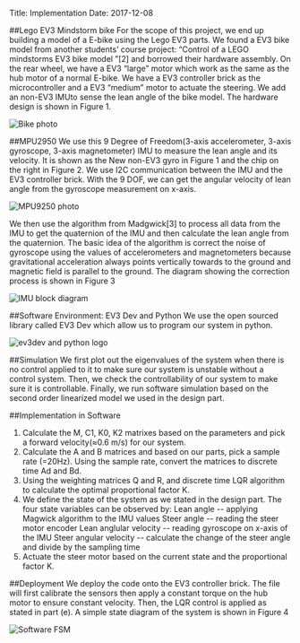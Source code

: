 Title: Implementation
Date: 2017-12-08

##Lego EV3 Mindstorm bike
For the scope of this project, we end up building a model of a E-bike using the Lego EV3 parts. We found a EV3 bike model from another students’ course project: “Control of a LEGO mindstorms EV3 bike model ”[2] and borrowed their hardware assembly. On the rear wheel, we have a EV3 “large” motor which work as the same as the hub motor of a normal E-bike. We have a EV3 controller brick as the microcontroller and a EV3 “medium” motor to actuate the steering. We add an non-EV3 IMUto sense the lean angle of the bike model. The hardware design is shown in Figure 1.

![Bike photo]({filename}/static/Implementation_fig1.png)

##MPU2950
We use this 9 Degree of Freedom(3-axis accelerometer, 3-axis gyroscope, 3-axis magnetometer) IMU to measure the lean angle and its velocity. It is shown as the New non-EV3 gyro in Figure 1 and the chip on the right in Figure 2. We use I2C communication between the IMU and the EV3 controller brick. With the 9 DOF, we can get the angular velocity of lean angle from the gyroscope measurement on x-axis.

![MPU9250 photo]({filename}/static/Implementation_fig2.png)

We then use the algorithm from Madgwick[3] to process all data from the IMU to get the quaternion of the IMU and then calculate the lean angle from the quaternion. The basic idea of the algorithm is correct the noise of gyroscope using the values of accelerometers and magnetometers because gravitational acceleration always points vertically towards to the ground and magnetic field is parallel to the ground. The diagram showing the correction process is shown in Figure 3

![IMU block diagram]({filename}/static/Implementation_fig3.png)

##Software Environment: EV3 Dev and Python
We use the open sourced library called EV3 Dev which allow us to program our system in python. 

![ev3dev and python logo]({filename}/static/Implementation_fig4.png)

##Simulation
We first plot out the eigenvalues of the system when there is no control applied to it to make sure our system is unstable without a control system. Then, we check the controllability of our system to make sure it is controllable. Finally, we run software simulation based on the second order linearized model we used in the design part.

##Implementation in Software
1. Calculate the M, C1, K0, K2 matrixes based on the parameters and pick a
   forward velocity(≈0.6 m/s) for our system.
2. Calculate the A and B matrices and based on our parts, pick a sample rate
   (=20Hz). Using the sample rate, convert the matrices to discrete time Ad and
   Bd.
3. Using the weighting matrices Q and R, and discrete time LQR algorithm to
   calculate the optimal proportional factor K.
4. We define the state of the system as we stated in the design part. The four
   state variables can be observed by:
   Lean angle -- applying Magwick algorithm to the IMU values
   Steer angle -- reading the steer motor encoder
   Lean anglular velocity -- reading gyroscope on x-axis of the IMU
   Steer angular velocity -- calculate the change of the steer angle and divide
   by the sampling time
5. Actuate the steer motor based on the current state and the proportional
   factor K.

##Deployment
We deploy the code onto the EV3 controller brick. The file will first calibrate the sensors then apply a constant torque on the hub motor to ensure constant velocity. Then, the LQR control is applied as stated in part (e). A simple state diagram of the system is shown in Figure 4

![Software FSM]({filename}/static/Implementation_fig5.png)
